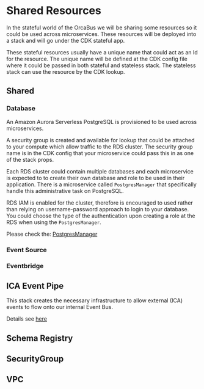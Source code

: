 # Shared Resources

In the stateful world of the OrcaBus we will be sharing some resources so it could be used across microservices.
These resources will be deployed into a stack and will go under the CDK stateful app.

These stateful resources usually have a unique name that could act as an Id for the resource. The unique name will be
defined at the CDK config file where it could be passed in both stateful and stateless stack. The stateless stack can
use the resource by the CDK lookup.


## Shared
### Database

An Amazon Aurora Serverless PostgreSQL is provisioned to be used across microservices.

A security group is created and available for lookup that could be attached to your compute which allow traffic to the
RDS cluster. The security group name is in the CDK config that your microservice could pass this in as one of the stack props.

Each RDS cluster could contain multiple databases and each microservice is expected to to create their own database and
role to be used in their application. There is a microservice called  `PostgresManager` that specifically handle this administrative
task on PostgreSQL.

RDS IAM is enabled for the cluster, therefore is encouraged to used rather than relying on username-password approach to login to your
database. You could choose the type of the authentication upon creating a role at the RDS when using the `PostgresManager`.

Please check the: [PostgresManager](../../lib/workload/stateless/postgres_manager/README.md)


### Event Source

### Eventbridge

## ICA Event Pipe

This stack creates the necessary infrastructure to allow external (ICA) events to flow onto our internal Event Bus.

Details see [here](../../lib/workload/stateful/ica_event_pipe/README.md)


## Schema Registry

## SecurityGroup

## VPC